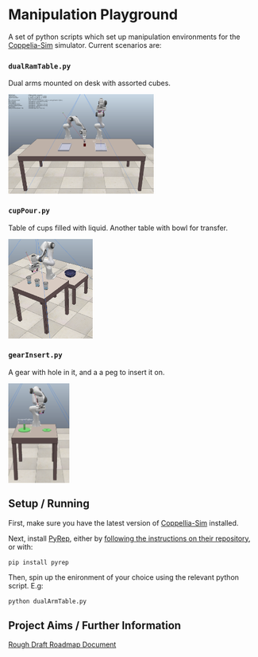# Manipulation Playground

A set of python scripts which set up manipulation environments for the [Coppelia-Sim](https://www.coppeliarobotics.com/) simulator. Current scenarios are:

### `dualRamTable.py`

Dual arms mounted on desk with assorted cubes.

 <img src='pictures/dualArm.png' height=200px style='display: block'>

### `cupPour.py` 

Table of cups filled with liquid. Another table with bowl for transfer.

<img src='pictures/cupPour.png' height=200px style='display: block'>

### `gearInsert.py`

A gear with hole in it, and a a peg to insert it on.

 <img src='pictures/gearInsert.png' height=200px style='display: block'>

## Setup / Running

First, make sure you have the latest version of [Coppellia-Sim](https://www.coppeliarobotics.com/) installed.

Next, install [PyRep](https://github.com/stepjam/PyRep), either by [following the instructions on their repository](https://github.com/stepjam/PyRep), or with:

```
pip install pyrep
```

Then, spin up the enironment of your choice using the relevant python script. E.g:

```
python dualArmTable.py
```

## Project Aims / Further Information

[Rough Draft Roadmap Document](https://www.overleaf.com/read/xvrdrpzdckfw)